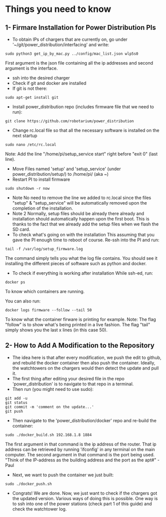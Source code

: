 # Things you need to know

## 1- Firmare Installation for Power Distribution PIs


- To obtain IPs of chargers that are currently on, go under '~/git/power_distribution/interfacing' and write:
```
sudo python3 get_ip_by_mac.py ../config/mac_list.json wlp5s0

```
First argument is the json file containing all the ip addresses and second argument is the interface.

- ssh into the desired charger
- Check if git and docker are installed
- If git is not there:
```
sudo apt-get install git
```
- Install power_distribution repo (includes firmware file that we need to run):
```
git clone https://github.com/robotarium/power_distribution
```
- Change rc.local file so that all the necessary software is installed on the next startup
```
sudo nano /etc/rc.local
```
Note: Add the line "/home/pi/setup_service start" right before "exit 0" (last line).
- Move Files named 'setup' and 'setup_service' (under power_distribution/setup/) to /home/pi/ (aka ~) 
- Restart PI to install firmware
```
sudo shutdown -r now
```
- Note
No need to remove the line we added to rc.local since the files "setup" & "setup_service" will be automatically removed upon the completion of the installation.
- Note 2
Normally, setup files should be already there already and installation should automatically happen upon the first boot. This is thanks to the fact that we already add the setup files when we flash the SD card.
- To check what's going on with the installation
This assuming that you gave the PI enough time to reboot of course.
Re-ssh into the PI and run:
```
tail -f /var/log/setup_firmware.log 
```
The command simply tells you what the log file contains. You should see it installing the different pieces of software such as python and docker.

- To check if everything is working after installation 
While ssh-ed, run:
```
docker ps
```
To know which containers are running.

You can also run:
```
docker logs firmware --follow --tail 50
```
To know what the container firware is printing for example. 
Note: The flag "follow" is to show what's being printed in a live fashion. The flag "tail" simply shows you the last x lines (in this case 50).

## 2- How to Add A Modification to the Repository

- The idea here is that after every modification, we push the edit to github, and rebuild the docker container then also push the container. Ideally, the watchtowers on the chargers would then detect the update and pull it. 
- The first thing after editing your desired file in the repo 'power_distribution' is to navigate to that repo in a terminal.
- Then run (you might need to use sudo):
```
git add -u
git status
git commit -m 'comment on the update...'
git push
```
- Then navigate to the 'power_distribution/docker' repo and re-build the container:
```
sudo ./docker_build.sh 192.168.1.8 1884
```
The first argument in that command is the ip address of the router. That ip address can be retrieved by running 'ifconfig' in any terminal on the main computer. The second argument in that command is the port being used. 
"Think of the IP-address as the building address and the port as the apt#" - Paul
- Next, we want to push the container we just built:
```
sudo ./docker_push.sh
```
- Congrats! We are done. Now, we just want to check if the chargers got the updated version. Various ways of doing this is possible. One way is to ssh into one of the power stations (check part 1 of this guide) and check the watchtower log. 
